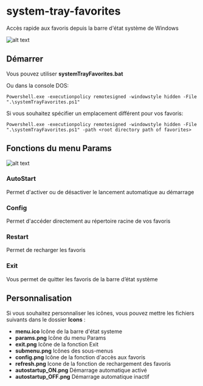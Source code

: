 # system-tray-favorites
Accès rapide aux favoris depuis la barre d'état système de Windows

![alt text](https://github.com/smairesse/system-tray-favorites/blob/main/Readme/examples.png?raw=true)

## Démarrer
Vous pouvez utiliser **systemTrayFavorites.bat**

Ou dans la console DOS:
```
Powershell.exe -executionpolicy remotesigned -windowstyle hidden -File ".\systemTrayFavorites.ps1"
```
Si vous souhaitez spécifier un emplacement différent pour vos favoris:
```
Powershell.exe -executionpolicy remotesigned -windowstyle hidden -File ".\systemTrayFavorites.ps1" -path <root directory path of favorites>
```

## Fonctions du menu **Params**

![alt text](https://github.com/smairesse/system-tray-favorites/blob/main/Readme/params.png?raw=true)

### AutoStart
Permet d'activer ou de désactiver le lancement automatique au démarrage

### Config
Permet d'accéder directement au répertoire racine de vos favoris

### Restart
Permet de recharger les favoris

### Exit
Vous permet de quitter les favoris de la barre d’état système

## Personnalisation
Si vous souhaitez personnaliser les icônes, vous pouvez mettre les fichiers suivants dans le dossier **Icons** :
* **menu.ico** Icône de la barre d'état systeme
* **params.png** Icône du menu Params
* **exit.png** Icône de la fonction Exit
* **submenu.png** Icônes des sous-menus
* **config.png** Icône de la fonction d'accès aux favoris
* **refresh.png** Icone de la fonction de rechargement des favoris
* **autostartup_ON.png** Démarrage automatique activé
* **autostartup_OFF.png** Démarrage automatique inactif
